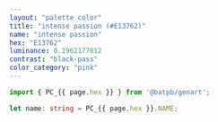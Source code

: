 ```yaml
---
layout: "palette_color"
title: "intense passion (#E13762)"
name: "intense passion"
hex: "E13762"
luminance: 0.1962177012
contrast: "black-pass"
color_category: "pink"
---
```


```typescript
import { PC_{{ page.hex }} } from '@batpb/genart';

let name: string = PC_{{ page.hex }}.NAME;
```
